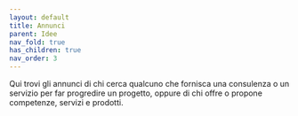 ```yaml
---
layout: default
title: Annunci
parent: Idee
nav_fold: true
has_children: true
nav_order: 3
---
```


Qui trovi gli annunci di chi cerca qualcuno che fornisca una consulenza o un servizio per far progredire un progetto, oppure di chi offre o propone  competenze,  servizi e  prodotti.